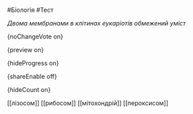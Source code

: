 #Біологія #Тест

*Двома мембранами в клітинах еукаріотів обмежений уміст*

{noChangeVote on}

{preview on}

{hideProgress on}

{shareEnable off}

{hideCount on}

[[лізосом]]
[[рибосом]]
[[мітохондрій]]
[[пероксисом]]
